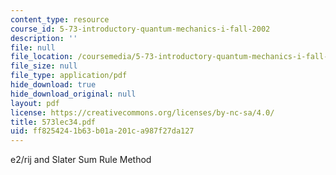 ```yaml
---
content_type: resource
course_id: 5-73-introductory-quantum-mechanics-i-fall-2002
description: ''
file: null
file_location: /coursemedia/5-73-introductory-quantum-mechanics-i-fall-2002/ff8254241b63b01a201ca987f27da127_573lec34.pdf
file_size: null
file_type: application/pdf
hide_download: true
hide_download_original: null
layout: pdf
license: https://creativecommons.org/licenses/by-nc-sa/4.0/
title: 573lec34.pdf
uid: ff825424-1b63-b01a-201c-a987f27da127
---
```

e2/rij and Slater Sum Rule Method